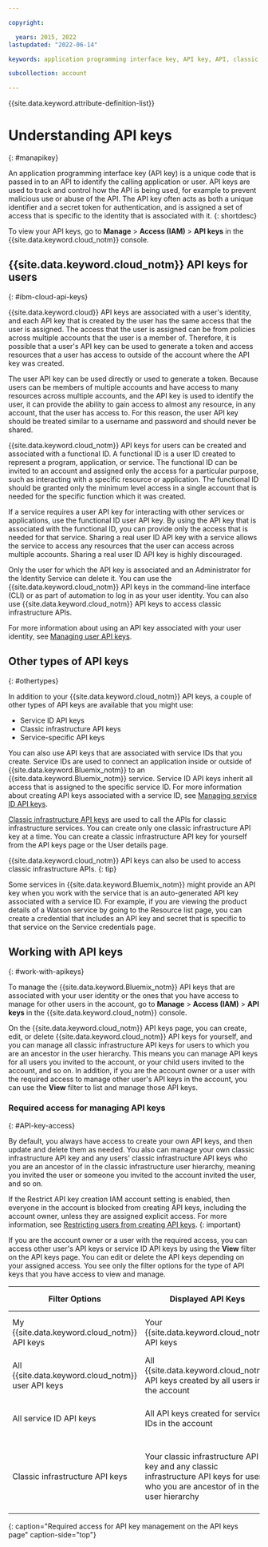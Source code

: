 ```yaml
---

copyright:

  years: 2015, 2022
lastupdated: "2022-06-14"

keywords: application programming interface key, API key, API, classic infrastructure API key, IBM Cloud API key

subcollection: account

---
```


{{site.data.keyword.attribute-definition-list}}

# Understanding API keys
{: #manapikey}

An application programming interface key (API key) is a unique code that is passed in to an API to identify the calling application or user. API keys are used to track and control how the API is being used, for example to prevent malicious use or abuse of the API. The API key often acts as both a unique identifier and a secret token for authentication, and is assigned a set of access that is specific to the identity that is associated with it.
{: shortdesc}

To view your API keys, go to **Manage** > **Access (IAM)** > **API keys** in the {{site.data.keyword.cloud_notm}} console. 

## {{site.data.keyword.cloud_notm}} API keys for users
{: #ibm-cloud-api-keys}

{{site.data.keyword.cloud}} API keys are associated with a user's identity, and each API key that is created by the user has the same access that the user is assigned. The access that the user is assigned can be from policies across multiple accounts that the user is a member of. Therefore, it is possible that a user's API key can be used to generate a token and access resources that a user has access to outside of the account where the API key was created. 

The user API key can be used directly or used to generate a token. Because users can be members of multiple accounts and have access to many resources across multiple accounts, and the API key is used to identify the user, it can provide the ability to gain access to almost any resource, in any account, that the user has access to. For this reason, the user API key should be treated similar to a username and password and should never be shared. 

{{site.data.keyword.cloud_notm}} API keys for users can be created and associated with a functional ID. A functional ID is a user ID created to represent a program, application, or service. The functional ID can be invited to an account and assigned only the access for a particular purpose, such as interacting with a specific resource or application. The functional ID should be granted only the minimum level access in a single account that is needed for the specific function which it was created.

If a service requires a user API key for interacting with other services or applications, use the functional ID user API key. By using the API key that is associated with the functional ID, you can provide only the access that is needed for that service. Sharing a real user ID API key with a service allows the service to access any resources that the user can access across multiple accounts. Sharing a real user ID API key is highly discouraged.

Only the user for which the API key is associated and an Administrator for the Identity Service can delete it. You can use the {{site.data.keyword.cloud_notm}} API keys in the command-line interface (CLI) or as part of automation to log in as your user identity. You can also use {{site.data.keyword.cloud_notm}} API keys to access classic infrastructure APIs. 

For more information about using an API key associated with your user identity, see [Managing user API keys](/docs/account?topic=account-userapikey#manage-user-keys).


## Other types of API keys
{: #othertypes}

In addition to your {{site.data.keyword.cloud_notm}} API keys, a couple of other types of API keys are available that you might use:

* Service ID API keys
* Classic infrastructure API keys
* Service-specific API keys

You can also use API keys that are associated with service IDs that you create. Service IDs are used to connect an application inside or outside of {{site.data.keyword.Bluemix_notm}} to an {{site.data.keyword.Bluemix_notm}} service. Service ID API keys inherit all access that is assigned to the specific service ID. For more information about creating API keys associated with a service ID, see [Managing service ID API keys](/docs/account?topic=account-serviceidapikeys#serviceidapikeys).

[Classic infrastructure API keys](/docs/account?topic=account-classic_keys) are used to call the APIs for classic infrastructure services. You can create only one classic infrastructure API key at a time. You can create a classic infrastructure API key for yourself from the API keys page or the User details page.

{{site.data.keyword.cloud_notm}} API keys can also be used to access classic infrastructure APIs.
{: tip}

Some services in {{site.data.keyword.Bluemix_notm}} might provide an API key when you work with the service that is an auto-generated API key associated with a service ID. For example, if you are viewing the product details of a Watson service by going to the Resource list page, you can create a credential that includes an API key and secret that is specific to that service on the Service credentials page.

## Working with API keys
{: #work-with-apikeys}

To manage the {{site.data.keyword.Bluemix_notm}} API keys that are associated with your user identity or the ones that you have access to manage for other users in the account, go to **Manage** &gt; **Access (IAM)** &gt; **API keys** in the {{site.data.keyword.cloud_notm}} console. 

On the {{site.data.keyword.cloud_notm}} API keys page, you can create, edit, or delete {{site.data.keyword.cloud_notm}} API keys for yourself, and you can manage all classic infrastructure API keys for users to which you are an ancestor in the user hierarchy. This means you can manage API keys for all users you invited to the account, or your child users invited to the account, and so on. In addition, if you are the account owner or a user with the required access to manage other user's API keys in the account, you can use the **View** filter to list and manage those API keys.

### Required access for managing API keys
{: #API-key-access}

By default, you always have access to create your own API keys, and then update and delete them as needed. You also can manage your own classic infrastructure API key and any users' classic infrastructure API keys who you are an ancestor of in the classic infrastructure user hierarchy, meaning you invited the user or someone you invited to the account invited the user, and so on.

If the Restrict API key creation IAM account setting is enabled, then everyone in the account is blocked from creating API keys, including the account owner, unless they are assigned explicit access. For more information, see [Restricting users from creating API keys](/docs/account?topic=account-allow-api-create).
{: important}

If you are the account owner or a user with the required access, you can access other user's API keys or service ID API keys by using the **View** filter on the API keys page. You can edit or delete the API keys depending on your assigned access. You see only the filter options for the type of API keys that you have access to view and manage.

| Filter Options | Displayed API Keys | Required Access | Allowed Actions |
|-------------------|------------------|------------------|-------------|
| My {{site.data.keyword.cloud_notm}} API keys      | Your {{site.data.keyword.cloud_notm}} API keys | No access required | View, create, edit, delete |
| All {{site.data.keyword.cloud_notm}} user API keys | All {{site.data.keyword.cloud_notm}} API keys created by all users in the account | Administrator role on the IAM Identity service | View, edit, and delete |
| All service ID API keys | All API keys created for service IDs in the account | Administrator role on the IAM Identity service | View, edit, and delete |
| Classic infrastructure API keys | Your classic infrastructure API key and any classic infrastructure API keys for users who you are ancestor of in the user hierarchy | No access required other than being an ancestor in the user hierarchy | View details and delete | 
{: caption="Required access for API key management on the API keys page" caption-side="top"}
